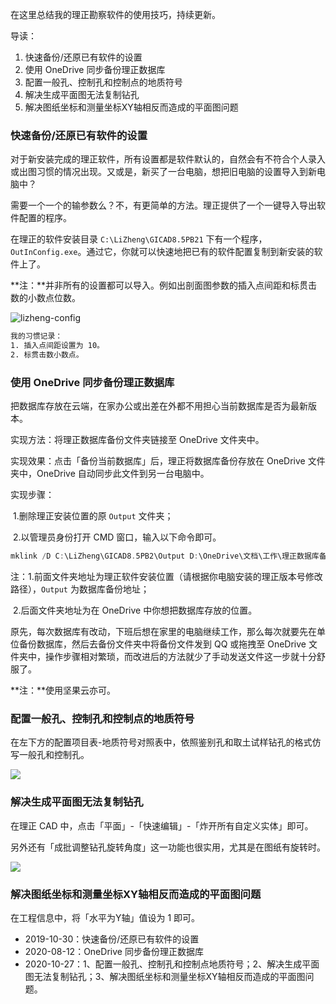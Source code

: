 
在这里总结我的理正勘察软件的使用技巧，持续更新。

导读：

1. 快速备份/还原已有软件的设置
2. 使用 OneDrive 同步备份理正数据库
3. 配置一般孔、控制孔和控制点的地质符号
4. 解决生成平面图无法复制钻孔
5. 解决图纸坐标和测量坐标XY轴相反而造成的平面图问题

### 快速备份/还原已有软件的设置

对于新安装完成的理正软件，所有设置都是软件默认的，自然会有不符合个人录入或出图习惯的情况出现。又或是，新买了一台电脑，想把旧电脑的设置导入到新电脑中？

需要一个一个的输参数么？不，有更简单的方法。理正提供了一个一键导入导出软件配置的程序。

在理正的软件安装目录 `C:\LiZheng\GICAD8.5PB21` 下有一个程序，`OutInConfig.exe`。通过它，你就可以快速地把已有的软件配置复制到新安装的软件上了。

**注：**并非所有的设置都可以导入。例如出剖面图参数的插入点间距和标贯击数的小数点位数。

![lizheng-config](https://cdn.jsdelivr.net/gh/joeyliu6/Blogger@master/static_files/iljw/img/large/20191030171055.png)

 ```html
我的习惯记录：
1. 插入点间距设置为 10。
2. 标贯击数小数点。
 ```

### 使用 OneDrive 同步备份理正数据库

把数据库存放在云端，在家办公或出差在外都不用担心当前数据库是否为最新版本。

实现方法：将理正数据库备份文件夹链接至 OneDrive 文件夹中。

实现效果：点击「备份当前数据库」后，理正将数据库备份存放在 OneDrive 文件夹中，OneDrive 自动同步此文件到另一台电脑中。

实现步骤：

​	1.删除理正安装位置的原 `Output` 文件夹；

​	2.以管理员身份打开 CMD 窗口，输入以下命令即可。

```powershell
mklink /D C:\LiZheng\GICAD8.5PB2\Output D:\OneDrive\文档\工作\理正数据库备份
```

注：1.前面文件夹地址为理正软件安装位置（请根据你电脑安装的理正版本号修改路径），`Output` 为数据库备份地址；

​       2.后面文件夹地址为在 OneDrive 中你想把数据库存放的位置。

原先，每次数据库有改动，下班后想在家里的电脑继续工作，那么每次就要先在单位备份数据库，然后去备份文件夹中将备份文件发到 QQ 或拖拽至 OneDrive 文件夹中，操作步骤相对繁琐，而改进后的方法就少了手动发送文件这一步就十分舒服了。

**注：**使用坚果云亦可。

### 配置一般孔、控制孔和控制点的地质符号

在左下方的配置项目表-地质符号对照表中，依照鉴别孔和取土试样钻孔的格式仿写一般孔和控制孔。

![](https://cdn.jsdelivr.net/gh/joeyliu6/Blogger@master/static_files/iljw/img/large/20190816141311.png)

### 解决生成平面图无法复制钻孔

在理正 CAD 中，点击「平面」-「快速编辑」-「炸开所有自定义实体」即可。

另外还有「成批调整钻孔旋转角度」这一功能也很实用，尤其是在图纸有旋转时。

![](https://cdn.jsdelivr.net/gh/joeyliu6/Blogger@master/static_files/iljw/img/large20201027224435.png)

### 解决图纸坐标和测量坐标XY轴相反而造成的平面图问题

在工程信息中，将「水平为Y轴」值设为 1 即可。

- 2019-10-30：快速备份/还原已有软件的设置
- 2020-08-12：OneDrive 同步备份理正数据库
- 2020-10-27：1、配置一般孔、控制孔和控制点地质符号；2、解决生成平面图无法复制钻孔；3、解决图纸坐标和测量坐标XY轴相反而造成的平面图问题。
<!--stackedit_data:
eyJwcm9wZXJ0aWVzIjoidGFnczogJ+eQhuatoyxDQUQnXG5kYX
RlOiAnMjAxOS0xMC0zMCdcbiIsImhpc3RvcnkiOlsxNjM1MjEw
MjYyLC00MjEwMDQ0LDMzNzE2Nzk4NiwtODU1OTUwMTAwXX0=
-->